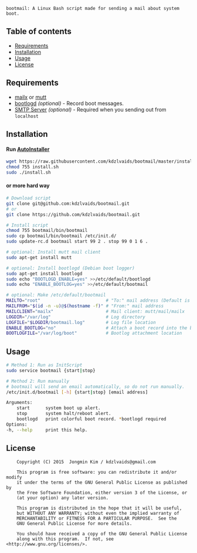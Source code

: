 ```
bootmail: A Linux Bash script made for sending a mail about system boot.
```

## Table of contents

 - [Requirements](#requirements)
 - [Installation](#installation)
 - [Usage](#usage)
 - [License](#license)

## Requirements

 - [mailx](http://heirloom.sourceforge.net/) or [mutt](http://www.mutt.org/)
 - [bootlogd](https://wiki.debian.org/bootlogd) *(optional)*  - Record boot messages.
 - [SMTP Server](http://www.fclose.com/1411/sending-email-from-mailx-command-in-linux-using-gmails-smtp/#comment-487) *(optional)* - Required when you sending out from `localhost`

## Installation

#### Run [AutoInstaller](https://raw.githubusercontent.com/kdzlvaids/bootmail/master/install.sh)

```bash
wget https://raw.githubusercontent.com/kdzlvaids/bootmail/master/install.sh
chmod 755 install.sh
sudo ./install.sh
```

#### or more hard way

```bash
# Download script
git clone git@github.com:kdzlvaids/bootmail.git
# or
git clone https://github.com/kdzlvaids/bootmail.git

# Install script
chmod 755 bootmail/bin/bootmail
sudo cp bootmail/bin/bootmail /etc/init.d/
sudo update-rc.d bootmail start 99 2 . stop 99 0 1 6 .

# optional: Install mutt mail client
sudo apt-get install mutt

# optional: Install bootlogd (Debian boot logger)
sudo apt-get install bootlogd
sudo echo "BOOTLOGD_ENABLE=yes" >>/etc/default/bootlogd
sudo echo "ENABLE_BOOTLOG=yes" >>/etc/default/bootmail
```
```bash
# optional: Make /etc/default/bootmail
MAILTO="root"                         # "To:" mail address (Default is 'root' in your local machine)
MAILFROM="$(id -n -u)@$(hostname -f)" # "From:" mail address
MAILCLIENT="mailx"                    # Mail client: mutt/mail/mailx
LOGDIR="/var/log"                     # Log directory
LOGFILE="$LOGDIR/bootmail.log"        # Log file location
ENABLE_BOOTLOG="no"                   # Attach a boot record into the boot up mail
BOOTLOGFILE="/var/log/boot"           # Bootlog attachment location
```

## Usage

```bash
# Method 1: Run as InitScript
sudo service bootmail {start|stop}

# Method 2: Run manually
# bootmail will send an email automatically, so do not run manually.
/etc/init.d/bootmail [-h] {start|stop} [email address]

Arguments:
    start      system boot up alert.
    stop       system halt/reboot alert.
    bootlogd   print colorful boot record. *bootlogd required
Options:
-h, --help     print this help.
```


## License

```
    Copyright (C) 2015  Jongmin Kim / kdzlvaids@gmail.com

    This program is free software: you can redistribute it and/or modify
    it under the terms of the GNU General Public License as published by
    the Free Software Foundation, either version 3 of the License, or
    (at your option) any later version.

    This program is distributed in the hope that it will be useful,
    but WITHOUT ANY WARRANTY; without even the implied warranty of
    MERCHANTABILITY or FITNESS FOR A PARTICULAR PURPOSE.  See the
    GNU General Public License for more details.

    You should have received a copy of the GNU General Public License
    along with this program.  If not, see <http://www.gnu.org/licenses/>.
```

